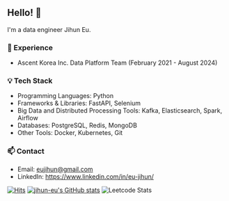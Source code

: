 <!--
**jihun-eu/jihun-eu** is a ✨ _special_ ✨ repository because its `README.md` (this file) appears on your GitHub profile.

Here are some ideas to get you started:

- 🔭 I’m currently working on ...
- 🌱 I’m currently learning ...
- 👯 I’m looking to collaborate on ...
- 🤔 I’m looking for help with ...
- 💬 Ask me about ...
- 📫 How to reach me: ...
- 😄 Pronouns: ...
- ⚡ Fun fact: ...
-->

## Hello! 👋

I'm a data engineer Jihun Eu.

### 💼 Experience

- Ascent Korea Inc. Data Platform Team (February 2021 - August 2024)

### 💡 Tech Stack

- Programming Languages: Python
- Frameworks & Libraries: FastAPI, Selenium
- Big Data and Distributed Processing Tools: Kafka, Elasticsearch, Spark, Airflow
- Databases: PostgreSQL, Redis, MongoDB
- Other Tools: Docker, Kubernetes, Git

### 📫 Contact

- Email: [eujihun@gmail.com](mailto:eujihun@gmail.com)
- LinkedIn: <https://www.linkedin.com/in/eu-jihun/>

[![Hits](https://hits.seeyoufarm.com/api/count/incr/badge.svg?url=https%3A%2F%2Fgithub.com%2Fgjbae1212%2Fhit-counter&count_bg=%233F982D&title_bg=%23555555&icon=&icon_color=%23E7E7E7&title=hits&edge_flat=false)](https://hits.seeyoufarm.com)
[![jihun-eu's GitHub stats](https://github-readme-stats.vercel.app/api?username=jihun-eu)](https://github.com/jihun-eu/github-readme-stats)
![Leetcode Stats](https://leetcard.jacoblin.cool/hilton3180?theme=light)


